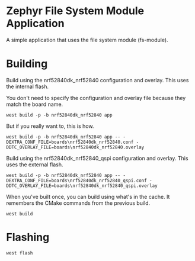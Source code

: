 # Zephyr File System Module Application

A simple application that uses the file system module (fs-module).

# Building

Build using the nrf52840dk_nrf52840 configuration and overlay. This uses the internal flash.

You don't need to specify the configuration and overlay file because they match the board name.

```
west build -p -b nrf52840dk_nrf52840 app
```

But if you really want to, this is how.

```
west build -p -b nrf52840dk_nrf52840 app -- -DEXTRA_CONF_FILE=boards\nrf52840dk_nrf52840.conf -DDTC_OVERLAY_FILE=boards\nrf52840dk_nrf52840.overlay
```

Build using the nrf52840dk_nrf52840_qspi configuration and overlay. This uses the external flash.

```
west build -p -b nrf52840dk_nrf52840 app -- -DEXTRA_CONF_FILE=boards\nrf52840dk_nrf52840_qspi.conf -DDTC_OVERLAY_FILE=boards\nrf52840dk_nrf52840_qspi.overlay
```

When you've built once, you can build using what's in the cache. It remembers the CMake commands from the previous build.

```
west build
```

# Flashing

```
west flash
```